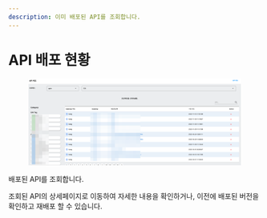 ```yaml
---
description: 이미 배포된 API를 조회합니다.
---
```


# API 배포 현황

<figure><img src="../../.gitbook/assets/image (1) (1) (1) (1) (1) (1) (1).png" alt=""><figcaption></figcaption></figure>

배포된 API를 조회합니다.

조회된 API의 상세페이지로 이동하여 자세한 내용을 확인하거나, 이전에 배포된 버전을 확인하고 재배포 할 수 있습니다.
